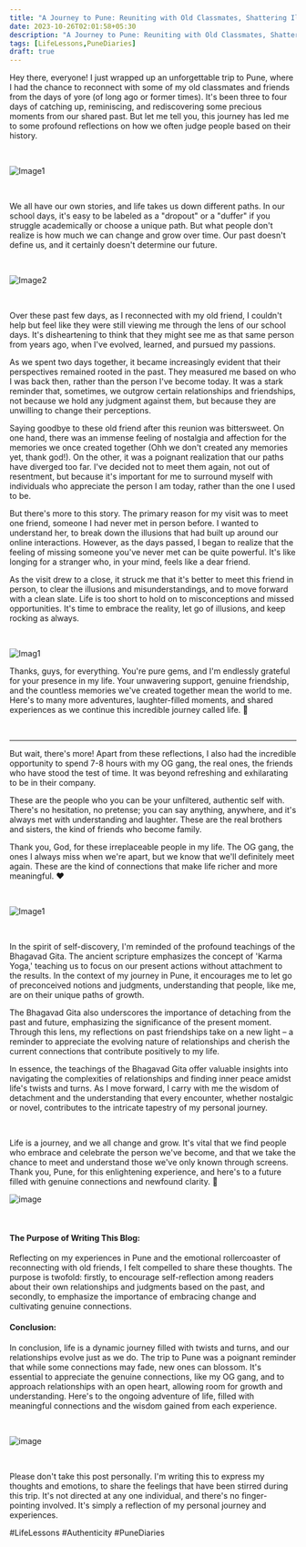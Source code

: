 ```yaml
---
title: "A Journey to Pune: Reuniting with Old Classmates, Shattering Illusions, and Meeting the OG Gang "
date: 2023-10-26T02:01:58+05:30
description: "A Journey to Pune: Reuniting with Old Classmates, Shattering Illusions, and Meeting the OG Gang ✈️"
tags: [LifeLessons,PuneDiaries]
draft: true
---
```


Hey there, everyone! I just wrapped up an unforgettable trip to Pune, where I had the chance to reconnect with some of my old classmates and friends from the days of yore (of long ago or former times). It's been three to four days of catching up, reminiscing, and rediscovering some precious moments from our shared past. But let me tell you, this journey has led me to some profound reflections on how we often judge people based on their history.

<br>

![Image1](https://i.ibb.co/8r9ytq7/10.jpg)

<br>

We all have our own stories, and life takes us down different paths. In our school days, it's easy to be labeled as a "dropout" or a "duffer" if you struggle academically or choose a unique path. But what people don't realize is how much we can change and grow over time. Our past doesn't define us, and it certainly doesn't determine our future.



<br>

![Image2](https://i.ibb.co/PDKF4Yp/8.jpg)

<br>

Over these past few days, as I reconnected with my old friend, I couldn't help but feel like they were still viewing me through the lens of our school days. It's disheartening to think that they might see me as that same person from years ago, when I've evolved, learned, and pursued my passions.

As we spent two days together, it became increasingly evident that their perspectives remained rooted in the past. They measured me based on who I was back then, rather than the person I've become today. It was a stark reminder that, sometimes, we outgrow certain relationships and friendships, not because we hold any judgment against them, but because they are unwilling to change their perceptions.

Saying goodbye to these old friend after this reunion was bittersweet. On one hand, there was an immense feeling of nostalgia and affection for the memories we once created together (Ohh we don't created any memories yet, thank god!). On the other, it was a poignant realization that our paths have diverged too far. I've decided not to meet them again, not out of resentment, but because it's important for me to surround myself with individuals who appreciate the person I am today, rather than the one I used to be.

But there's more to this story. The primary reason for my visit was to meet one friend, someone I had never met in person before. I wanted to understand her, to break down the illusions that had built up around our online interactions. However, as the days passed, I began to realize that the feeling of missing someone you've never met can be quite powerful. It's like longing for a stranger who, in your mind, feels like a dear friend.

As the visit drew to a close, it struck me that it's better to meet this friend in person, to clear the illusions and misunderstandings, and to move forward with a clean slate. Life is too short to hold on to misconceptions and missed opportunities. It's time to embrace the reality, let go of illusions, and keep rocking as always.

<br>

![Imag1](https://i.ibb.co/jzNTYSm/9.jpg)

Thanks, guys, for everything. You're pure gems, and I'm endlessly grateful for your presence in my life. Your unwavering support, genuine friendship, and the countless memories we've created together mean the world to me. Here's to many more adventures, laughter-filled moments, and shared experiences as we continue this incredible journey called life. 💎

<br>


-------



But wait, there's more! Apart from these reflections, I also had the incredible opportunity to spend 7-8 hours with my OG gang, the real ones, the friends who have stood the test of time. It was beyond refreshing and exhilarating to be in their company. 

These are the people who you can be your unfiltered, authentic self with. There's no hesitation, no pretense; you can say anything, anywhere, and it's always met with understanding and laughter. These are the real brothers and sisters, the kind of friends who become family.

Thank you, God, for these irreplaceable people in my life. The OG gang, the ones I always miss when we're apart, but we know that we'll definitely meet again. These are the kind of connections that make life richer and more meaningful. ❤️


<br>

![Image1](https://i.ibb.co/1bTjyN6/collage.jpg) 

<br>

In the spirit of self-discovery, I'm reminded of the profound teachings of the Bhagavad Gita. The ancient scripture emphasizes the concept of 'Karma Yoga,' teaching us to focus on our present actions without attachment to the results. In the context of my journey in Pune, it encourages me to let go of preconceived notions and judgments, understanding that people, like me, are on their unique paths of growth.

The Bhagavad Gita also underscores the importance of detaching from the past and future, emphasizing the significance of the present moment. Through this lens, my reflections on past friendships take on a new light – a reminder to appreciate the evolving nature of relationships and cherish the current connections that contribute positively to my life.

In essence, the teachings of the Bhagavad Gita offer valuable insights into navigating the complexities of relationships and finding inner peace amidst life's twists and turns. As I move forward, I carry with me the wisdom of detachment and the understanding that every encounter, whether nostalgic or novel, contributes to the intricate tapestry of my personal journey. 


<br>

Life is a journey, and we all change and grow. It's vital that we find people who embrace and celebrate the person we've become, and that we take the chance to meet and understand those we've only known through screens. Thank you, Pune, for this enlightening experience, and here's to a future filled with genuine connections and newfound clarity. 🌱


![image](https://i.ibb.co/6wGCV6w/7.jpg)

<br>

#### The Purpose of Writing This Blog:

Reflecting on my experiences in Pune and the emotional rollercoaster of reconnecting with old friends, I felt compelled to share these thoughts. The purpose is twofold: firstly, to encourage self-reflection among readers about their own relationships and judgments based on the past, and secondly, to emphasize the importance of embracing change and cultivating genuine connections.


#### Conclusion:

In conclusion, life is a dynamic journey filled with twists and turns, and our relationships evolve just as we do. The trip to Pune was a poignant reminder that while some connections may fade, new ones can blossom. It's essential to appreciate the genuine connections, like my OG gang, and to approach relationships with an open heart, allowing room for growth and understanding. Here's to the ongoing adventure of life, filled with meaningful connections and the wisdom gained from each experience. 

<br>

![image](https://i.ibb.co/82vcBFH/IMG-4389.jpg)

<br>

Please don't take this post personally. I'm writing this to express my thoughts and emotions, to share the feelings that have been stirred during this trip. It's not directed at any one individual, and there's no finger-pointing involved. It's simply a reflection of my personal journey and experiences.



#LifeLessons #Authenticity #PuneDiaries